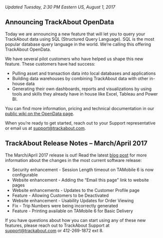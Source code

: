*Updated Tuesday, 2:30 PM Eastern US, August 1, 2017*

## Announcing TrackAbout OpenData
Today we are announcing a new feature that will let you to query your TrackAbout data using SQL (Structured Query Language). SQL is the most popular database query language in the world. We’re calling this offering TrackAbout OpenData.

We have several pilot customers who have helped us shape this new feature. These customers have had success:

* Pulling asset and transaction data into local databases and applications
* Building data warehouses by combining TrackAbout data with other in-house data
* Generating their own dashboards, reports and visualizations by using tools and skills they already have in house like Excel, Tableau and Power BI.

You can find more information, pricing and technical documentation in our [public wiki on the OpenData page](https://meta.trackabout.com/wiki/OpenData).

When you’re ready to get started, reach out to your Support representative or email us at [support@trackabout.com](mailto:support@trackabout.com).

## TrackAbout Release Notes – March/April 2017

The March/April 2017 release is out! Read the latest [blog post](https://corp.trackabout.com/blog/trackabout-release-notes-marchapril-2017/) for more information about the changes in the most current software release:

* Security enhancement - Session Length timeout on TAMobile 6 is now configurable
* Website enhancement - Adding the “Email this page” link to website pages
* Website enhancements - Updates to the Customer Profile page
* Feature - Allowing Customers to be Deactivated
* Website enhancement - Usability Updates for Order Viewing
* Fix - Trip Numbers were being incorrectly generated
* Feature - Printing available on TAMobile 6 for Basic Delivery

If you have questions about how you can start using any of these new features, please reach out to TrackAbout Support at [support@trackabout.com](mailto:support@trackabout.com) or 412-269-1872 ext 8.
